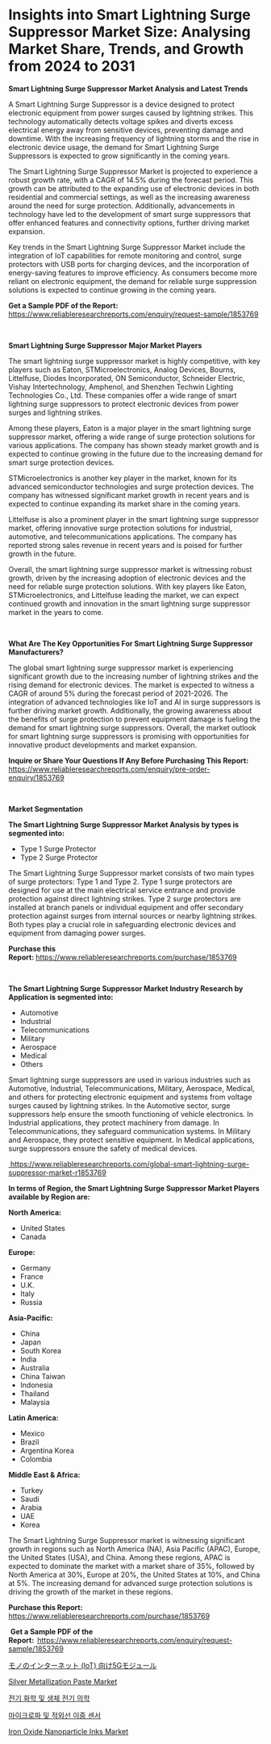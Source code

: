 <p><h1>Insights into Smart Lightning Surge Suppressor Market Size: Analysing Market Share, Trends, and Growth from 2024 to 2031</h1></p><p><strong>Smart Lightning Surge Suppressor Market Analysis and Latest Trends</strong></p>
<p><p>A Smart Lightning Surge Suppressor is a device designed to protect electronic equipment from power surges caused by lightning strikes. This technology automatically detects voltage spikes and diverts excess electrical energy away from sensitive devices, preventing damage and downtime. With the increasing frequency of lightning storms and the rise in electronic device usage, the demand for Smart Lightning Surge Suppressors is expected to grow significantly in the coming years.</p><p>The Smart Lightning Surge Suppressor Market is projected to experience a robust growth rate, with a CAGR of 14.5% during the forecast period. This growth can be attributed to the expanding use of electronic devices in both residential and commercial settings, as well as the increasing awareness around the need for surge protection. Additionally, advancements in technology have led to the development of smart surge suppressors that offer enhanced features and connectivity options, further driving market expansion.</p><p>Key trends in the Smart Lightning Surge Suppressor Market include the integration of IoT capabilities for remote monitoring and control, surge protectors with USB ports for charging devices, and the incorporation of energy-saving features to improve efficiency. As consumers become more reliant on electronic equipment, the demand for reliable surge suppression solutions is expected to continue growing in the coming years.</p></p>
<p><strong>Get a Sample PDF of the Report:&nbsp;</strong> <a href="https://www.reliableresearchreports.com/enquiry/request-sample/1853769">https://www.reliableresearchreports.com/enquiry/request-sample/1853769</a></p>
<p>&nbsp;</p>
<p><strong>Smart Lightning Surge Suppressor Major Market Players</strong></p>
<p><p>The smart lightning surge suppressor market is highly competitive, with key players such as Eaton, STMicroelectronics, Analog Devices, Bourns, Littelfuse, Diodes Incorporated, ON Semiconductor, Schneider Electric, Vishay Intertechnology, Amphenol, and Shenzhen Techwin Lighting Technologies Co., Ltd. These companies offer a wide range of smart lightning surge suppressors to protect electronic devices from power surges and lightning strikes.</p><p>Among these players, Eaton is a major player in the smart lightning surge suppressor market, offering a wide range of surge protection solutions for various applications. The company has shown steady market growth and is expected to continue growing in the future due to the increasing demand for smart surge protection devices.</p><p>STMicroelectronics is another key player in the market, known for its advanced semiconductor technologies and surge protection devices. The company has witnessed significant market growth in recent years and is expected to continue expanding its market share in the coming years.</p><p>Littelfuse is also a prominent player in the smart lightning surge suppressor market, offering innovative surge protection solutions for industrial, automotive, and telecommunications applications. The company has reported strong sales revenue in recent years and is poised for further growth in the future.</p><p>Overall, the smart lightning surge suppressor market is witnessing robust growth, driven by the increasing adoption of electronic devices and the need for reliable surge protection solutions. With key players like Eaton, STMicroelectronics, and Littelfuse leading the market, we can expect continued growth and innovation in the smart lightning surge suppressor market in the years to come.</p></p>
<p>&nbsp;</p>
<p><strong>What Are The Key Opportunities For Smart Lightning Surge Suppressor Manufacturers?</strong></p>
<p><p>The global smart lightning surge suppressor market is experiencing significant growth due to the increasing number of lightning strikes and the rising demand for electronic devices. The market is expected to witness a CAGR of around 5% during the forecast period of 2021-2026. The integration of advanced technologies like IoT and AI in surge suppressors is further driving market growth. Additionally, the growing awareness about the benefits of surge protection to prevent equipment damage is fueling the demand for smart lightning surge suppressors. Overall, the market outlook for smart lightning surge suppressors is promising with opportunities for innovative product developments and market expansion.</p></p>
<p><strong>Inquire or Share Your Questions If Any Before Purchasing This Report:</strong> <a href="https://www.reliableresearchreports.com/enquiry/pre-order-enquiry/1853769">https://www.reliableresearchreports.com/enquiry/pre-order-enquiry/1853769</a></p>
<p>&nbsp;</p>
<p><strong>Market Segmentation</strong></p>
<p><strong>The Smart Lightning Surge Suppressor Market Analysis by types is segmented into:</strong></p>
<p><ul><li>Type 1 Surge Protector</li><li>Type 2 Surge Protector</li></ul></p>
<p><p>The Smart Lightning Surge Suppressor market consists of two main types of surge protectors: Type 1 and Type 2. Type 1 surge protectors are designed for use at the main electrical service entrance and provide protection against direct lightning strikes. Type 2 surge protectors are installed at branch panels or individual equipment and offer secondary protection against surges from internal sources or nearby lightning strikes. Both types play a crucial role in safeguarding electronic devices and equipment from damaging power surges.</p></p>
<p><strong>Purchase this Report:&nbsp;</strong><a href="https://www.reliableresearchreports.com/purchase/1853769">https://www.reliableresearchreports.com/purchase/1853769</a></p>
<p>&nbsp;</p>
<p><strong>The Smart Lightning Surge Suppressor Market Industry Research by Application is segmented into:</strong></p>
<p><ul><li>Automotive</li><li>Industrial</li><li>Telecommunications</li><li>Military</li><li>Aerospace</li><li>Medical</li><li>Others</li></ul></p>
<p><p>Smart lightning surge suppressors are used in various industries such as Automotive, Industrial, Telecommunications, Military, Aerospace, Medical, and others for protecting electronic equipment and systems from voltage surges caused by lightning strikes. In the Automotive sector, surge suppressors help ensure the smooth functioning of vehicle electronics. In Industrial applications, they protect machinery from damage. In Telecommunications, they safeguard communication systems. In Military and Aerospace, they protect sensitive equipment. In Medical applications, surge suppressors ensure the safety of medical devices.</p></p>
<p><a href="https://www.reliableresearchreports.com/global-smart-lightning-surge-suppressor-market-r1853769">&nbsp;https://www.reliableresearchreports.com/global-smart-lightning-surge-suppressor-market-r1853769</a></p>
<p><strong>In terms of Region, the Smart Lightning Surge Suppressor Market Players available by Region are:</strong></p>
<p>
    <p> <strong> North America: </strong>
        <ul>
            <li>United States</li>
            <li>Canada</li>
        </ul>
        </p> 
    <p> <strong> Europe: </strong>
        <ul>
            <li>Germany</li>
            <li>France</li>
            <li>U.K.</li>
            <li>Italy</li>
            <li>Russia</li>
        </ul>
        </p> 
    <p> <strong> Asia-Pacific: </strong>
        <ul>
            <li>China</li>
            <li>Japan</li>
            <li>South Korea</li>
            <li>India</li>
            <li>Australia</li>
            <li>China Taiwan</li>
            <li>Indonesia</li>
            <li>Thailand</li>
            <li>Malaysia</li>
        </ul>
        </p> 
    <p> <strong> Latin America: </strong>
        <ul>
            <li>Mexico</li>
            <li>Brazil</li>
            <li>Argentina Korea</li>
            <li>Colombia</li>
        </ul>
        </p> 
    <p> <strong> Middle East & Africa: </strong>
        <ul>
            <li>Turkey</li>
            <li>Saudi</li>
            <li>Arabia</li>
            <li>UAE</li>
            <li>Korea</li>
        </ul>
    </p>
    </p>
<p><p>The Smart Lightning Surge Suppressor market is witnessing significant growth in regions such as North America (NA), Asia Pacific (APAC), Europe, the United States (USA), and China. Among these regions, APAC is expected to dominate the market with a market share of 35%, followed by North America at 30%, Europe at 20%, the United States at 10%, and China at 5%. The increasing demand for advanced surge protection solutions is driving the growth of the market in these regions.</p></p>
<p><strong>Purchase this Report: </strong><a href="https://www.reliableresearchreports.com/purchase/1853769">https://www.reliableresearchreports.com/purchase/1853769</a></p>
<p>&nbsp;<strong>Get a Sample PDF of the Report:&nbsp;&nbsp;</strong><a href="https://www.reliableresearchreports.com/enquiry/request-sample/1853769">https://www.reliableresearchreports.com/enquiry/request-sample/1853769</a></p>
<p><strong></strong></p>
<p><p><a href="https://github.com/deonnorth8/Market-Research-Report-List-1/blob/main/3530477124300.md">モノのインターネット (IoT) 向け5Gモジュール</a></p><p><a href="https://github.com/Hazelklievgspy6vdcsmu106w/Market-Research-Report-List-2/blob/main/silver-metallization-paste-market.md">Silver Metallization Paste Market</a></p><p><a href="https://medium.com/@cierrahayes645/%EC%A0%84%EA%B8%B0%EC%95%BD%ED%92%88%EA%B3%BC-%EC%83%9D%EC%B2%B4-%EC%A0%84%EA%B8%B0-%EC%9D%98%ED%95%99-%EC%8B%9C%EC%9E%A5%EC%9D%80-%EC%8B%9C%EC%9E%A5-%EC%A0%90%EC%9C%A0%EC%9C%A8-%EC%8B%9C%EC%9E%A5-%EB%8F%99%ED%96%A5-%EB%B0%8F-%EC%8B%9C%EC%9E%A5-%EC%84%B1%EC%9E%A5%EC%97%90-%EA%B4%80%ED%95%9C-%EC%A0%95%EB%B3%B4%EB%A5%BC-%EC%A0%9C%EA%B3%B5%ED%95%A9%EB%8B%88%EB%8B%A4-f799da4ef452">전기 화학 및 생체 전기 의학</a></p><p><a href="https://github.com/ConstantinVon/Market-Research-Report-List-1/blob/main/1131458122368.md">마이크로파 및 적외선 이중 센서</a></p><p><a href="https://github.com/LiamDavis60/Market-Research-Report-List-1/blob/main/iron-oxide-nanoparticle-inks-market.md">Iron Oxide Nanoparticle Inks Market</a></p></p>
